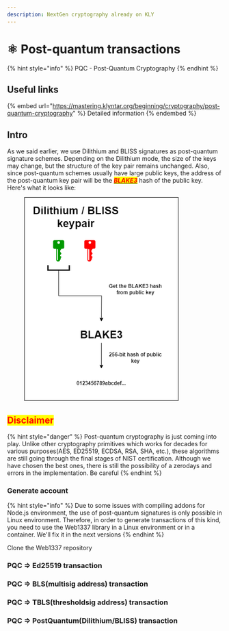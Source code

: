 ```yaml
---
description: NextGen cryptography already on KLY
---
```


# ⚛ Post-quantum transactions

{% hint style="info" %}
PQC - Post-Quantum Cryptography
{% endhint %}

## Useful links

{% embed url="https://mastering.klyntar.org/beginning/cryptography/post-quantum-cryptography" %}
Detailed information
{% endembed %}

## Intro

As we said earlier, we use Dilithium and BLISS signatures as post-quantum signature schemes. Depending on the Dilithium mode, the size of the keys may change, but the structure of the key pair remains unchanged. Also, since post-quantum schemes usually have large public keys, the address of the post-quantum key pair will be the [_<mark style="color:red;">**BLAKE3**</mark>_](https://mastering.klyntar.org/beginning/cryptography/hash-functions) hash of the public key. Here's what it looks like:

<figure><img src="../../.gitbook/assets/Blake3FromPQC.png" alt=""><figcaption></figcaption></figure>

## <mark style="color:red;">Disclaimer</mark>

{% hint style="danger" %}
Post-quantum cryptography is just coming into play. Unlike other cryptography primitives which works for decades for various purposes(AES, ED25519, ECDSA, RSA, SHA, etc.), these algorithms are still going through the final stages of NIST certification. Although we have chosen the best ones, there is still the possibility of a zerodays and errors in the implementation. Be careful
{% endhint %}

### Generate account

{% hint style="info" %}
Due to some issues with compiling addons for Node.js environment, the use of post-quantum signatures is only possible in Linux environment. Therefore, in order to generate transactions of this kind, you need to use the Web1337 library in a Linux environment or in a container. We'll fix it in the next versions
{% endhint %}

Clone the Web1337 repository

### PQC => Ed25519 transaction

### PQC => BLS(multisig address) transaction

### PQC => TBLS(thresholdsig address) transaction

### PQC => PostQuantum(Dilithium/BLISS) transaction
